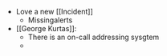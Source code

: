 - Love a new [[Incident]]
	- Missingalerts
- [[George Kurtas]]:
	- There is an on-call addressing sysgtem
	-